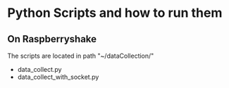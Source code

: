 # Python Scripts and how to run them
## On Raspberryshake
The scripts are located in path "~/dataCollection/"
- data_collect.py
- data_collect_with_socket.py
